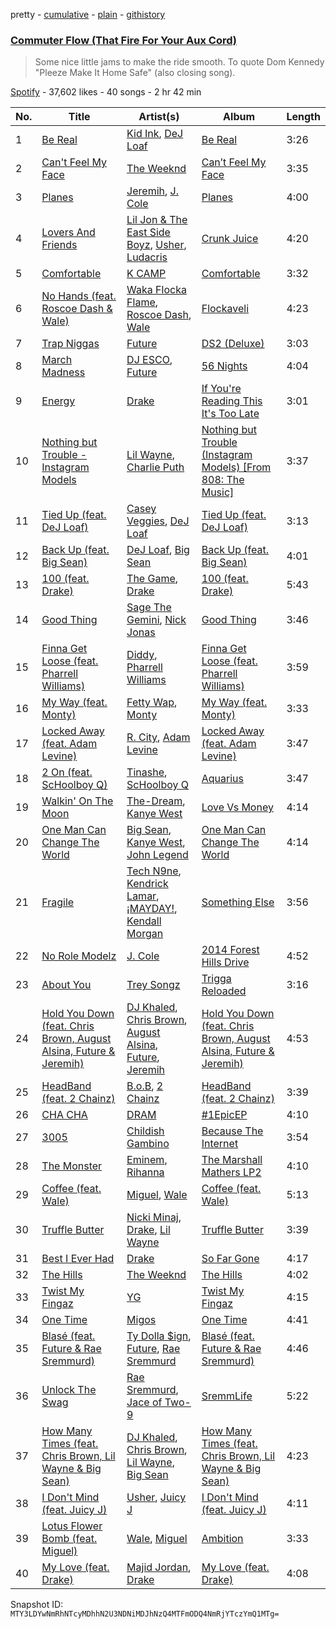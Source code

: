 pretty - [cumulative](/playlists/cumulative/5wPUMOWXlhmk9XmGO4RtKz.md) - [plain](/playlists/plain/5wPUMOWXlhmk9XmGO4RtKz) - [githistory](https://github.githistory.xyz/mackorone/spotify-playlist-archive/blob/main/playlists/plain/5wPUMOWXlhmk9XmGO4RtKz)

### [Commuter Flow \(That Fire For Your Aux Cord\)](https://open.spotify.com/playlist/5wPUMOWXlhmk9XmGO4RtKz)

> Some nice little jams to make the ride smooth\. To quote Dom Kennedy &quot;Pleeze Make It Home Safe&quot; \(also closing song\).

[Spotify](https://open.spotify.com/user/spotify) - 37,602 likes - 40 songs - 2 hr 42 min

| No. | Title | Artist(s) | Album | Length |
|---|---|---|---|---|
| 1 | [Be Real](https://open.spotify.com/track/2aYzt5nE3tBUMahasMUoOl) | [Kid Ink](https://open.spotify.com/artist/6KZDXtSj0SzGOV705nNeh3), [DeJ Loaf](https://open.spotify.com/artist/7kFfY4UjNdNyaeUgLIEbIF) | [Be Real](https://open.spotify.com/album/0tWUzJow4pNAyHWbubBiHw) | 3:26 |
| 2 | [Can't Feel My Face](https://open.spotify.com/track/6FXNfYIY6iEeCKuIeSYWgg) | [The Weeknd](https://open.spotify.com/artist/1Xyo4u8uXC1ZmMpatF05PJ) | [Can’t Feel My Face](https://open.spotify.com/album/2SNSXzdTfoGk3XTpD5DAi9) | 3:35 |
| 3 | [Planes](https://open.spotify.com/track/75rDNLl8v6qVYHXGzfHv4c) | [Jeremih](https://open.spotify.com/artist/3KV3p5EY4AvKxOlhGHORLg), [J\. Cole](https://open.spotify.com/artist/6l3HvQ5sa6mXTsMTB19rO5) | [Planes](https://open.spotify.com/album/7933ErDTkyYNI4WawBldBi) | 4:00 |
| 4 | [Lovers And Friends](https://open.spotify.com/track/41PWz0hAiU9FqsmjR9Wh62) | [Lil Jon & The East Side Boyz](https://open.spotify.com/artist/3ciRvbBIVz9fBoPbtSYq4x), [Usher](https://open.spotify.com/artist/23zg3TcAtWQy7J6upgbUnj), [Ludacris](https://open.spotify.com/artist/3ipn9JLAPI5GUEo4y4jcoi) | [Crunk Juice](https://open.spotify.com/album/0hk2hXNB5d65F400dhcdcV) | 4:20 |
| 5 | [Comfortable](https://open.spotify.com/track/4a3Bfx9Q48VjXddJgJmfzw) | [K CAMP](https://open.spotify.com/artist/5bgfj5zUoWpyeVatGDjn6H) | [Comfortable](https://open.spotify.com/album/3ut5J1m07kSje7X0ld1eYB) | 3:32 |
| 6 | [No Hands \(feat\. Roscoe Dash & Wale\)](https://open.spotify.com/track/03tqyYWC9Um2ZqU0ZN849H) | [Waka Flocka Flame](https://open.spotify.com/artist/6f4XkbvYlXMH0QgVRzW0sM), [Roscoe Dash](https://open.spotify.com/artist/0bfX8pF8kuHNCs57Ms4jZb), [Wale](https://open.spotify.com/artist/67nwj3Y5sZQLl72VNUHEYE) | [Flockaveli](https://open.spotify.com/album/6MQtWELG7aRX7CkAzQ6nLM) | 4:23 |
| 7 | [Trap Niggas](https://open.spotify.com/track/6elNeXUhiuHPD9hH5rocQi) | [Future](https://open.spotify.com/artist/1RyvyyTE3xzB2ZywiAwp0i) | [DS2 \(Deluxe\)](https://open.spotify.com/album/0fUy6IdLHDpGNwavIlhEsl) | 3:03 |
| 8 | [March Madness](https://open.spotify.com/track/3gRr7XB6MERbGvzkH9RLZu) | [DJ ESCO](https://open.spotify.com/artist/2J0JN7EFN10G1Tty6hX0AN), [Future](https://open.spotify.com/artist/1RyvyyTE3xzB2ZywiAwp0i) | [56 Nights](https://open.spotify.com/album/7bAX1gKZb0y9Vm4B6wkS3w) | 4:04 |
| 9 | [Energy](https://open.spotify.com/track/79XrkTOfV1AqySNjVlygpW) | [Drake](https://open.spotify.com/artist/3TVXtAsR1Inumwj472S9r4) | [If You're Reading This It's Too Late](https://open.spotify.com/album/0ptlfJfwGTy0Yvrk14JK1I) | 3:01 |
| 10 | [Nothing but Trouble \- Instagram Models](https://open.spotify.com/track/7rdjfrTBMNt3KaaGvSv3YG) | [Lil Wayne](https://open.spotify.com/artist/55Aa2cqylxrFIXC767Z865), [Charlie Puth](https://open.spotify.com/artist/6VuMaDnrHyPL1p4EHjYLi7) | [Nothing but Trouble \(Instagram Models\) \[From 808: The Music\]](https://open.spotify.com/album/11e5zCxCAmhFTG5nnnZibS) | 3:37 |
| 11 | [Tied Up \(feat\. DeJ Loaf\)](https://open.spotify.com/track/1uIjsJMh5wiWJ3K71eshdr) | [Casey Veggies](https://open.spotify.com/artist/0uFc6StTmJBvdHPZFDkdJy), [DeJ Loaf](https://open.spotify.com/artist/7kFfY4UjNdNyaeUgLIEbIF) | [Tied Up \(feat\. DeJ Loaf\)](https://open.spotify.com/album/67hIR9UEmLeugp5NzdVPug) | 3:13 |
| 12 | [Back Up \(feat\. Big Sean\)](https://open.spotify.com/track/5zBqPjh3vfttJScml99szD) | [DeJ Loaf](https://open.spotify.com/artist/7kFfY4UjNdNyaeUgLIEbIF), [Big Sean](https://open.spotify.com/artist/0c173mlxpT3dSFRgMO8XPh) | [Back Up \(feat\. Big Sean\)](https://open.spotify.com/album/2iddYIK2mKu5DSpIGZCuAC) | 4:01 |
| 13 | [100 \(feat\. Drake\)](https://open.spotify.com/track/1hZ13x9jzNpcSXd6hWtqsw) | [The Game](https://open.spotify.com/artist/0NbfKEOTQCcwd6o7wSDOHI), [Drake](https://open.spotify.com/artist/3TVXtAsR1Inumwj472S9r4) | [100 \(feat\. Drake\)](https://open.spotify.com/album/28p2PovJC3eJ40qk5MeAAK) | 5:43 |
| 14 | [Good Thing](https://open.spotify.com/track/6nwGzLCRMyD8FbUk4tIzH3) | [Sage The Gemini](https://open.spotify.com/artist/6d47Z08T4snK50HgTEHo5Z), [Nick Jonas](https://open.spotify.com/artist/4Rxn7Im3LGfyRkY2FlHhWi) | [Good Thing](https://open.spotify.com/album/7I2NGYMQ5BDUy9QaShfNIw) | 3:46 |
| 15 | [Finna Get Loose \(feat\. Pharrell Williams\)](https://open.spotify.com/track/2xRZZn6H6Hl8I3x4SinztH) | [Diddy](https://open.spotify.com/artist/59wfkuBoNyhDMQGCljbUbA), [Pharrell Williams](https://open.spotify.com/artist/2RdwBSPQiwcmiDo9kixcl8) | [Finna Get Loose \(feat\. Pharrell Williams\)](https://open.spotify.com/album/3xvh02DkHN35Wbfcl5yJje) | 3:59 |
| 16 | [My Way \(feat\. Monty\)](https://open.spotify.com/track/7zpZQzTwWBN0eOsmb4WPH3) | [Fetty Wap](https://open.spotify.com/artist/6PXS4YHDkKvl1wkIl4V8DL), [Monty](https://open.spotify.com/artist/1Wnfj5qZsp8nPsGBBRRa4W) | [My Way \(feat\. Monty\)](https://open.spotify.com/album/2gMravky8u8fFJ6FWQPWgr) | 3:33 |
| 17 | [Locked Away \(feat\. Adam Levine\)](https://open.spotify.com/track/0sQLhT32E9ZG2zn5iYR6nN) | [R\. City](https://open.spotify.com/artist/4TH4BHy0LdBi3dpBW4P2UX), [Adam Levine](https://open.spotify.com/artist/4bYPcJP5jwMhSivRcqie2n) | [Locked Away \(feat\. Adam Levine\)](https://open.spotify.com/album/0iGMQyIMXpYm0N5IcRVq4Z) | 3:47 |
| 18 | [2 On \(feat\. ScHoolboy Q\)](https://open.spotify.com/track/3jVtllWS5CFFWLQng8sKsr) | [Tinashe](https://open.spotify.com/artist/0NIIxcxNHmOoyBx03SfTCD), [ScHoolboy Q](https://open.spotify.com/artist/5IcR3N7QB1j6KBL8eImZ8m) | [Aquarius](https://open.spotify.com/album/6zXUDBGLbrB9Kgkw2Y3F7L) | 3:47 |
| 19 | [Walkin' On The Moon](https://open.spotify.com/track/4mIwoDxYxRJ2off7985qJC) | [The\-Dream](https://open.spotify.com/artist/1W3FSF1BLpY3hlVIgvenLz), [Kanye West](https://open.spotify.com/artist/5K4W6rqBFWDnAN6FQUkS6x) | [Love Vs Money](https://open.spotify.com/album/3mNAV7P7KJzBxmrWfjtocw) | 4:14 |
| 20 | [One Man Can Change The World](https://open.spotify.com/track/18D76X9ZPtxGuzPl3PjZgt) | [Big Sean](https://open.spotify.com/artist/0c173mlxpT3dSFRgMO8XPh), [Kanye West](https://open.spotify.com/artist/5K4W6rqBFWDnAN6FQUkS6x), [John Legend](https://open.spotify.com/artist/5y2Xq6xcjJb2jVM54GHK3t) | [One Man Can Change The World](https://open.spotify.com/album/3hVYeN5FHqH52v2TvqNjDT) | 4:14 |
| 21 | [Fragile](https://open.spotify.com/track/7L3YDa0Fd8pmzpAyu6EKOS) | [Tech N9ne](https://open.spotify.com/artist/6UBA15slIuadJ8h2lPRPos), [Kendrick Lamar](https://open.spotify.com/artist/2YZyLoL8N0Wb9xBt1NhZWg), [¡MAYDAY!](https://open.spotify.com/artist/71WhWdsVNTLxsnfe8M3Peh), [Kendall Morgan](https://open.spotify.com/artist/31T99HEreO5nDrKT4H84Gl) | [Something Else](https://open.spotify.com/album/0V2ApMkgurWGcF0sc0u17w) | 3:56 |
| 22 | [No Role Modelz](https://open.spotify.com/track/62vpWI1CHwFy7tMIcSStl8) | [J\. Cole](https://open.spotify.com/artist/6l3HvQ5sa6mXTsMTB19rO5) | [2014 Forest Hills Drive](https://open.spotify.com/album/7viNUmZZ8ztn2UB4XB3jIL) | 4:52 |
| 23 | [About You](https://open.spotify.com/track/2ssYQKMqVUkoQgi02PmDPB) | [Trey Songz](https://open.spotify.com/artist/2iojnBLj0qIMiKPvVhLnsH) | [Trigga Reloaded](https://open.spotify.com/album/3pKTKC0AAe3yTcXQLzvpSW) | 3:16 |
| 24 | [Hold You Down \(feat\. Chris Brown, August Alsina, Future & Jeremih\)](https://open.spotify.com/track/6WuWixseD1tNX1qfzaY0bk) | [DJ Khaled](https://open.spotify.com/artist/0QHgL1lAIqAw0HtD7YldmP), [Chris Brown](https://open.spotify.com/artist/7bXgB6jMjp9ATFy66eO08Z), [August Alsina](https://open.spotify.com/artist/19Fi1Rj7kk8kyiwxpXy3yM), [Future](https://open.spotify.com/artist/1RyvyyTE3xzB2ZywiAwp0i), [Jeremih](https://open.spotify.com/artist/3KV3p5EY4AvKxOlhGHORLg) | [Hold You Down \(feat\. Chris Brown, August Alsina, Future & Jeremih\)](https://open.spotify.com/album/1lqVNlqaXkULPn4KZLgN3C) | 4:53 |
| 25 | [HeadBand \(feat\. 2 Chainz\)](https://open.spotify.com/track/6gf1xlPETW9CwjsdnUzW3g) | [B.o.B](https://open.spotify.com/artist/5ndkK3dpZLKtBklKjxNQwT), [2 Chainz](https://open.spotify.com/artist/17lzZA2AlOHwCwFALHttmp) | [HeadBand \(feat\. 2 Chainz\)](https://open.spotify.com/album/07UOxI5w8mncLUE0LLl5DR) | 3:39 |
| 26 | [CHA CHA](https://open.spotify.com/track/44Xgp13T5ab99beJ0edP6b) | [DRAM](https://open.spotify.com/artist/5M0lbkGluOPXLeFjApw8r8) | [\#1EpicEP](https://open.spotify.com/album/2ulZfOND4JRQiNxK0wki4z) | 4:10 |
| 27 | [3005](https://open.spotify.com/track/3Z2sglqDj1rDRMF5x0Sz2R) | [Childish Gambino](https://open.spotify.com/artist/73sIBHcqh3Z3NyqHKZ7FOL) | [Because The Internet](https://open.spotify.com/album/0zi2TaQkYxfXIBvl2yTjQJ) | 3:54 |
| 28 | [The Monster](https://open.spotify.com/track/48RrDBpOSSl1aLVCalGl5C) | [Eminem](https://open.spotify.com/artist/7dGJo4pcD2V6oG8kP0tJRR), [Rihanna](https://open.spotify.com/artist/5pKCCKE2ajJHZ9KAiaK11H) | [The Marshall Mathers LP2](https://open.spotify.com/album/3vOgbDjgsZBAPwV2M3bNOj) | 4:10 |
| 29 | [Coffee \(feat\. Wale\)](https://open.spotify.com/track/3K2YM0zZwJMjQrzMqpkOSQ) | [Miguel](https://open.spotify.com/artist/360IAlyVv4PCEVjgyMZrxK), [Wale](https://open.spotify.com/artist/67nwj3Y5sZQLl72VNUHEYE) | [Coffee \(feat\. Wale\)](https://open.spotify.com/album/0bW3122VOUglAPVVSiJ3Xx) | 5:13 |
| 30 | [Truffle Butter](https://open.spotify.com/track/3keUgTGEoZJt0QkzTB6kHg) | [Nicki Minaj](https://open.spotify.com/artist/0hCNtLu0JehylgoiP8L4Gh), [Drake](https://open.spotify.com/artist/3TVXtAsR1Inumwj472S9r4), [Lil Wayne](https://open.spotify.com/artist/55Aa2cqylxrFIXC767Z865) | [Truffle Butter](https://open.spotify.com/album/0cg0JTyl731GnvVS1MyYjj) | 3:39 |
| 31 | [Best I Ever Had](https://open.spotify.com/track/3fyMH1t6UPeR5croea9PrR) | [Drake](https://open.spotify.com/artist/3TVXtAsR1Inumwj472S9r4) | [So Far Gone](https://open.spotify.com/album/61NNWRxokNUQx0aYysBL76) | 4:17 |
| 32 | [The Hills](https://open.spotify.com/track/2HNcNd5RPZ7DSRNbIl6JsP) | [The Weeknd](https://open.spotify.com/artist/1Xyo4u8uXC1ZmMpatF05PJ) | [The Hills](https://open.spotify.com/album/4FWe1I8h8wcsMtFO3FypV9) | 4:02 |
| 33 | [Twist My Fingaz](https://open.spotify.com/track/0BkdwVXuqAcwkG4pCjGhln) | [YG](https://open.spotify.com/artist/0A0FS04o6zMoto8OKPsDwY) | [Twist My Fingaz](https://open.spotify.com/album/2HSf8Ni4RGA0b0PntIT8Pp) | 4:15 |
| 34 | [One Time](https://open.spotify.com/track/4HxT6Vro8dsBoNMB3VZmfO) | [Migos](https://open.spotify.com/artist/6oMuImdp5ZcFhWP0ESe6mG) | [One Time](https://open.spotify.com/album/0XwmvJ9etvXTXN6Kanm3Eb) | 4:41 |
| 35 | [Blasé \(feat\. Future & Rae Sremmurd\)](https://open.spotify.com/track/3nW6HqoWdzpdz2oAzkHEoV) | [Ty Dolla $ign](https://open.spotify.com/artist/7c0XG5cIJTrrAgEC3ULPiq), [Future](https://open.spotify.com/artist/1RyvyyTE3xzB2ZywiAwp0i), [Rae Sremmurd](https://open.spotify.com/artist/7iZtZyCzp3LItcw1wtPI3D) | [Blasé \(feat\. Future & Rae Sremmurd\)](https://open.spotify.com/album/5ldRgI299TdXpk14v9uUJS) | 4:46 |
| 36 | [Unlock The Swag](https://open.spotify.com/track/4sAyDtswbHLWyFJgUMt8hu) | [Rae Sremmurd](https://open.spotify.com/artist/7iZtZyCzp3LItcw1wtPI3D), [Jace of Two\-9](https://open.spotify.com/artist/3ZC37cLCAetsWdXQFRJVcG) | [SremmLife](https://open.spotify.com/album/6eDx949ONWDCN0O22wFZf7) | 5:22 |
| 37 | [How Many Times \(feat\. Chris Brown, Lil Wayne & Big Sean\)](https://open.spotify.com/track/3uqez7AQId9NZ15UF9QW9M) | [DJ Khaled](https://open.spotify.com/artist/0QHgL1lAIqAw0HtD7YldmP), [Chris Brown](https://open.spotify.com/artist/7bXgB6jMjp9ATFy66eO08Z), [Lil Wayne](https://open.spotify.com/artist/55Aa2cqylxrFIXC767Z865), [Big Sean](https://open.spotify.com/artist/0c173mlxpT3dSFRgMO8XPh) | [How Many Times \(feat\. Chris Brown, Lil Wayne & Big Sean\)](https://open.spotify.com/album/1sGnLtVEuNdyDEE4w5XT8x) | 4:23 |
| 38 | [I Don't Mind \(feat\. Juicy J\)](https://open.spotify.com/track/7aXuop4Qambx5Oi3ynsKQr) | [Usher](https://open.spotify.com/artist/23zg3TcAtWQy7J6upgbUnj), [Juicy J](https://open.spotify.com/artist/5gCRApTajqwbnHHPbr2Fpi) | [I Don't Mind \(feat\. Juicy J\)](https://open.spotify.com/album/5BAqg5IJQ7XFKfdoCiOlJw) | 4:11 |
| 39 | [Lotus Flower Bomb \(feat\. Miguel\)](https://open.spotify.com/track/3MAgQuClHcAV8E9CbeBS6f) | [Wale](https://open.spotify.com/artist/67nwj3Y5sZQLl72VNUHEYE), [Miguel](https://open.spotify.com/artist/360IAlyVv4PCEVjgyMZrxK) | [Ambition](https://open.spotify.com/album/0jCVC8ndYYOooEY2YTO1l6) | 3:33 |
| 40 | [My Love \(feat\. Drake\)](https://open.spotify.com/track/0EUIyt95ZhgeXKMbKSa92q) | [Majid Jordan](https://open.spotify.com/artist/4HzKw8XcD0piJmDrrPRCYk), [Drake](https://open.spotify.com/artist/3TVXtAsR1Inumwj472S9r4) | [My Love \(feat\. Drake\)](https://open.spotify.com/album/5vbBGw32GC0W9uiEpTPvsT) | 4:08 |

Snapshot ID: `MTY3LDYwNmRhNTcyMDhhN2U3NDNiMDJhNzQ4MTFmODQ4NmRjYTczYmQ1MTg=`
